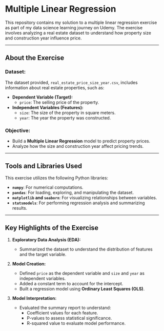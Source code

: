 # Multiple Linear Regression

This repository contains my solution to a multiple linear regression exercise as part of my data science learning journey on Udemy. The exercise involves analyzing a real estate dataset to understand how property size and construction year influence price.

---

## About the Exercise

### Dataset:
The dataset provided, `real_estate_price_size_year.csv`, includes information about real estate properties, such as:
- **Dependent Variable (Target):**
  - `price`: The selling price of the property.
- **Independent Variables (Features):**
  - `size`: The size of the property in square meters.
  - `year`: The year the property was constructed.

### Objective:
- Build a **Multiple Linear Regression** model to predict property prices.
- Analyze how the size and construction year affect pricing trends.

---

## Tools and Libraries Used

This exercise utilizes the following Python libraries:
- **`numpy`**: For numerical computations.
- **`pandas`**: For loading, exploring, and manipulating the dataset.
- **`matplotlib` and `seaborn`**: For visualizing relationships between variables.
- **`statsmodels`**: For performing regression analysis and summarizing results.

---

## Key Highlights of the Exercise

1. **Exploratory Data Analysis (EDA):**
   - Summarized the dataset to understand the distribution of features and the target variable.

2. **Model Creation:**
   - Defined `price` as the dependent variable and `size` and `year` as independent variables.
   - Added a constant term to account for the intercept.
   - Built a regression model using **Ordinary Least Squares (OLS)**.

3. **Model Interpretation:**
   - Evaluated the summary report to understand:
     - Coefficient values for each feature.
     - P-values to assess statistical significance.
     - R-squared value to evaluate model performance. 

